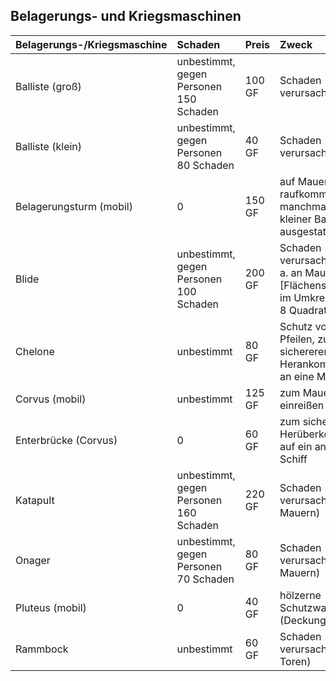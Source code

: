 ## Belagerungs- und Kriegsmaschinen

| Belagerungs-/Kriegsmaschine | Schaden | Preis | Zweck |
| :--- | :--- | :--- | :--- |
| Balliste \(groß\) | unbestimmt, gegen Personen 150 Schaden | 100 GF | Schaden verursachen |
| Balliste \(klein\) | unbestimmt, gegen Personen 80 Schaden | 40 GF | Schaden verursachen |
| Belagerungsturm \(mobil\) | 0 | 150 GF | auf Mauern raufkommen, manchmal mit kleiner Balliste ausgestattet |
| Blide | unbestimmt, gegen Personen 100 Schaden | 200 GF | Schaden verursachen \(v. a. an Mauern\) \[Flächenschaden im Umkreis von 8 Quadratmeter\] |
| Chelone | unbestimmt | 80 GF | Schutz vor Pfeilen, zum sichereren Herankommen an eine Mauer |
| Corvus \(mobil\) | unbestimmt | 125 GF | zum Mauern einreißen |
| Enterbrücke \(Corvus\) | 0 | 60 GF | zum sicheren Herüberkommen auf ein anderes Schiff |
| Katapult | unbestimmt, gegen Personen 160 Schaden | 220 GF | Schaden verursachen \(an Mauern\) |
| Onager | unbestimmt, gegen Personen 70 Schaden | 80 GF | Schaden verursachen \(an Mauern\) |
| Pluteus \(mobil\) | 0 | 40 GF | hölzerne Schutzwand \(Deckung 90%\) |
| Rammbock | unbestimmt | 60 GF | Schaden verursachen \(an Toren\) |
